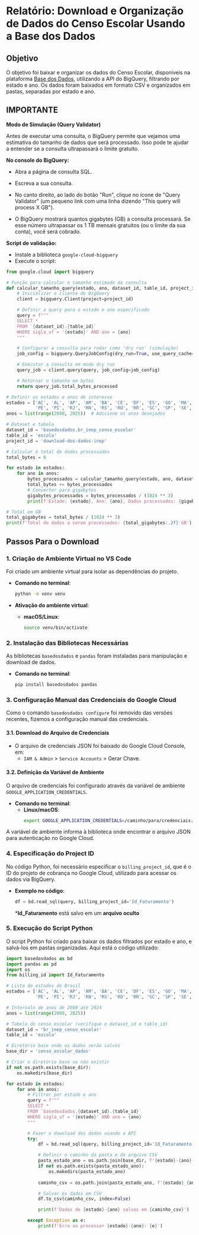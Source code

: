 

# Relatório: Download e Organização de Dados do Censo Escolar Usando a Base dos Dados

## Objetivo
O objetivo foi baixar e organizar os dados do Censo Escolar, disponíveis na plataforma [Base dos Dados](https://basedosdados.org/), utilizando a API do BigQuery, filtrando por estado e ano. Os dados foram baixados em formato CSV e organizados em pastas, separadas por estado e ano.

## IMPORTANTE
__Modo de Simulação (Query Validator)__


Antes de executar uma consulta, o BigQuery permite que vejamos uma estimativa do tamanho de dados que será processado. Isso pode te ajudar a entender se a consulta ultrapassará o limite gratuito. 


__No console do BigQuery:__

- Abra a página de consulta SQL.

- Escreva a sua consulta.

- No canto direito, ao lado do botão "Run", clique no ícone de "Query Validator" (um pequeno link com uma linha dizendo "This query will process X GB").

- O BigQuery mostrará quantos gigabytes (GB) a consulta processará. Se esse número ultrapassar os 1 TB mensais gratuitos (ou o limite da sua conta), você será cobrado.


__Script de validação:__

- Instale a biblioteca `google-cloud-bigquery`
- Execute o script:
```python
from google.cloud import bigquery

# Função para calcular o tamanho estimado da consulta
def calcular_tamanho_query(estado, ano, dataset_id, table_id, project_id):
    # Inicializar o cliente do BigQuery
    client = bigquery.Client(project=project_id)

    # Definir a query para o estado e ano especificado
    query = f"""
    SELECT *
    FROM `{dataset_id}.{table_id}`
    WHERE sigla_uf = '{estado}' AND ano = {ano}
    """

    # Configurar a consulta para rodar como 'dry run' (simulação)
    job_config = bigquery.QueryJobConfig(dry_run=True, use_query_cache=False)

    # Executar a consulta em modo dry run
    query_job = client.query(query, job_config=job_config)

    # Retornar o tamanho em bytes
    return query_job.total_bytes_processed

# Definir os estados e anos de interesse
estados = ['AC', 'AL', 'AP', 'AM', 'BA', 'CE', 'DF', 'ES', 'GO', 'MA', 'MT', 'MS', 'MG', 'PA', 'PB', 'PR', 
           'PE', 'PI', 'RJ', 'RN', 'RS', 'RO', 'RR', 'SC', 'SP', 'SE', 'TO']  # Adicione os estados desejados
anos = list(range(2008, 2025))  # Adicione os anos desejados

# Dataset e tabela
dataset_id = 'basedosdados.br_inep_censo_escolar'
table_id = 'escola'
project_id = 'download-dos-dados-inep'

# Calcular o total de dados processados
total_bytes = 0

for estado in estados:
    for ano in anos:
        bytes_processados = calcular_tamanho_query(estado, ano, dataset_id, table_id, project_id)
        total_bytes += bytes_processados
        # Converter para gigabytes
        gigabytes_processados = bytes_processados / (1024 ** 3)
        print(f'Estado: {estado}, Ano: {ano}, Dados processados: {gigabytes_processados:.2f} GB')

# Total em GB
total_gigabytes = total_bytes / (1024 ** 3)
print(f'Total de dados a serem processados: {total_gigabytes:.2f} GB')
````


## Passos Para o Download

### 1. **Criação de Ambiente Virtual no VS Code**

Foi criado um ambiente virtual para isolar as dependências do projeto.

- **Comando no terminal**:
    ```bash
    python -m venv venv
    ```

- **Ativação do ambiente virtual**:

    - **macOS/Linux**:
        ```bash
        source venv/bin/activate
        ```

### 2. **Instalação das Bibliotecas Necessárias**

As bibliotecas `basedosdados` e `pandas` foram instaladas para manipulação e download de dados.

- **Comando no terminal**:
    ```bash
    pip install basedosdados pandas
    ```

### 3. **Configuração Manual das Credenciais do Google Cloud**

Como o comando `basedosdados configure` foi removido das versões recentes, fizemos a configuração manual das credenciais.

#### 3.1. **Download do Arquivo de Credenciais**

- O arquivo de credenciais JSON foi baixado do Google Cloud Console, em:
    - `IAM & Admin` > `Service Accounts` > Gerar Chave.

#### 3.2. **Definição da Variável de Ambiente**

O arquivo de credenciais foi configurado através da variável de ambiente `GOOGLE_APPLICATION_CREDENTIALS`.

- **Comando no terminal**:
    - **Linux/macOS**:
        ```bash
        export GOOGLE_APPLICATION_CREDENTIALS=/caminho/para/credenciais.json
        ```

A variável de ambiente informa à biblioteca onde encontrar o arquivo JSON para autenticação no Google Cloud.

### 4. **Especificação do Project ID**

No código Python, foi necessário especificar o `billing_project_id`, que é o ID do projeto de cobrança no Google Cloud, utilizado para acessar os dados via BigQuery.

- **Exemplo no código**:
    ```python
    df = bd.read_sql(query, billing_project_id='Id_Faturamento')
    ```
    *__Id_Faturamento__ está salvo em um __arquivo oculto__

### 5. **Execução do Script Python**

O script Python foi criado para baixar os dados filtrados por estado e ano, e salvá-los em pastas organizadas. Aqui está o código utilizado:

```python
import basedosdados as bd
import pandas as pd
import os
from billing_id import Id_Faturamento

# Lista de estados do Brasil
estados = ['AC', 'AL', 'AP', 'AM', 'BA', 'CE', 'DF', 'ES', 'GO', 'MA', 'MT', 'MS', 'MG', 'PA', 'PB', 'PR', 
           'PE', 'PI', 'RJ', 'RN', 'RS', 'RO', 'RR', 'SC', 'SP', 'SE', 'TO']

# Intervalo de anos de 2008 até 2024
anos = list(range(2008, 2025))

# Tabela do censo escolar (verifique o dataset_id e table_id)
dataset_id = 'br_inep_censo_escolar'
table_id = 'escola'

# Diretório base onde os dados serão salvos
base_dir = 'censo_escolar_dados'

# Criar o diretório base se não existir
if not os.path.exists(base_dir):
    os.makedirs(base_dir)

for estado in estados:
    for ano in anos:
        # Filtrar por estado e ano
        query = f"""
        SELECT *
        FROM `basedosdados.{dataset_id}.{table_id}`
        WHERE sigla_uf = '{estado}' AND ano = {ano}
        """

        # Fazer o download dos dados usando a API
        try:
            df = bd.read_sql(query, billing_project_id='Id_Faturamento')

            # Definir o caminho da pasta e do arquivo CSV
            pasta_estado_ano = os.path.join(base_dir, f'{estado}-{ano}')
            if not os.path.exists(pasta_estado_ano):
                os.makedirs(pasta_estado_ano)
            
            caminho_csv = os.path.join(pasta_estado_ano, f'{estado}_{ano}.csv')

            # Salvar os dados em CSV
            df.to_csv(caminho_csv, index=False)

            print(f'Dados de {estado}-{ano} salvos em {caminho_csv}')

        except Exception as e:
            print(f'Erro ao processar {estado}-{ano}: {e}')
